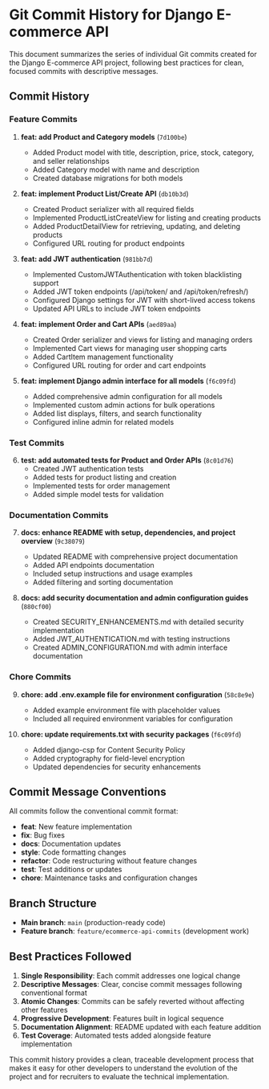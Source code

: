 # Git Commit History for Django E-commerce API

This document summarizes the series of individual Git commits created for the Django E-commerce API project, following best practices for clean, focused commits with descriptive messages.

## Commit History

### Feature Commits

1. **feat: add Product and Category models** (`7d100be`)
   - Added Product model with title, description, price, stock, category, and seller relationships
   - Added Category model with name and description
   - Created database migrations for both models

2. **feat: implement Product List/Create API** (`db10b3d`)
   - Created Product serializer with all required fields
   - Implemented ProductListCreateView for listing and creating products
   - Added ProductDetailView for retrieving, updating, and deleting products
   - Configured URL routing for product endpoints

3. **feat: add JWT authentication** (`981bb7d`)
   - Implemented CustomJWTAuthentication with token blacklisting support
   - Added JWT token endpoints (/api/token/ and /api/token/refresh/)
   - Configured Django settings for JWT with short-lived access tokens
   - Updated API URLs to include JWT token endpoints

4. **feat: implement Order and Cart APIs** (`aed89aa`)
   - Created Order serializer and views for listing and managing orders
   - Implemented Cart views for managing user shopping carts
   - Added CartItem management functionality
   - Configured URL routing for order and cart endpoints

5. **feat: implement Django admin interface for all models** (`f6c09fd`)
   - Added comprehensive admin configuration for all models
   - Implemented custom admin actions for bulk operations
   - Added list displays, filters, and search functionality
   - Configured inline admin for related models

### Test Commits

6. **test: add automated tests for Product and Order APIs** (`8c01d76`)
   - Created JWT authentication tests
   - Added tests for product listing and creation
   - Implemented tests for order management
   - Added simple model tests for validation

### Documentation Commits

7. **docs: enhance README with setup, dependencies, and project overview** (`9c38079`)
   - Updated README with comprehensive project documentation
   - Added API endpoints documentation
   - Included setup instructions and usage examples
   - Added filtering and sorting documentation

8. **docs: add security documentation and admin configuration guides** (`880cf00`)
   - Created SECURITY_ENHANCEMENTS.md with detailed security implementation
   - Added JWT_AUTHENTICATION.md with testing instructions
   - Created ADMIN_CONFIGURATION.md with admin interface documentation

### Chore Commits

9. **chore: add .env.example file for environment configuration** (`58c8e9e`)
   - Added example environment file with placeholder values
   - Included all required environment variables for configuration

10. **chore: update requirements.txt with security packages** (`f6c09fd`)
    - Added django-csp for Content Security Policy
    - Added cryptography for field-level encryption
    - Updated dependencies for security enhancements

## Commit Message Conventions

All commits follow the conventional commit format:
- **feat**: New feature implementation
- **fix**: Bug fixes
- **docs**: Documentation updates
- **style**: Code formatting changes
- **refactor**: Code restructuring without feature changes
- **test**: Test additions or updates
- **chore**: Maintenance tasks and configuration changes

## Branch Structure

- **Main branch**: `main` (production-ready code)
- **Feature branch**: `feature/ecommerce-api-commits` (development work)

## Best Practices Followed

1. **Single Responsibility**: Each commit addresses one logical change
2. **Descriptive Messages**: Clear, concise commit messages following conventional format
3. **Atomic Changes**: Commits can be safely reverted without affecting other features
4. **Progressive Development**: Features built in logical sequence
5. **Documentation Alignment**: README updated with each feature addition
6. **Test Coverage**: Automated tests added alongside feature implementation

This commit history provides a clean, traceable development process that makes it easy for other developers to understand the evolution of the project and for recruiters to evaluate the technical implementation.